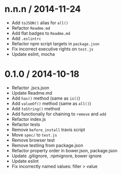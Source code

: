 
n.n.n / 2014-11-24
==================

 * Add `toJSON()` alias for `all()`
 * Refactor `Readme.md`
 * Add flat badges to `Readme.md`
 * Add `.eslintrc`
 * Refactor npm script targets in `package.json`
 * Fix incorrect executive rights on `test.js`
 * Update eslint, mocha

0.1.0 / 2014-10-18
==================

 * Refactor .jscs.json
 * Update Readme.md
 * Add `has()` method (same as `is()`)
 * Add `valueOf()` method (same as `all()`)
 * Add `toString()` method
 * Add functionaliy for chaining to `remove` and `add`
 * Refactor index.js
 * Refactor tests
 * Remove `before_install` travis script
 * Move `spec/` to `test.js`
 * Remove browser test
 * Remove testling from package.json
 * Refactor property order in bower.json, package.json
 * Update .gitignore, .npmignore, bower ignore
 * Update eslint
 * Fix incorrectly named values: filler > value
